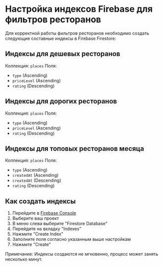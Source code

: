# Настройка индексов Firebase для фильтров ресторанов

Для корректной работы фильтров ресторанов необходимо создать следующие составные индексы в Firebase Firestore:

## Индексы для дешевых ресторанов
Коллекция: `places`
Поля:
- `type` (Ascending)
- `priceLevel` (Ascending)
- `rating` (Descending)

## Индексы для дорогих ресторанов
Коллекция: `places`
Поля:
- `type` (Ascending)
- `priceLevel` (Ascending)
- `rating` (Descending)

## Индексы для топовых ресторанов месяца
Коллекция: `places`
Поля:
- `type` (Ascending)
- `createdAt` (Ascending)
- `createdAt` (Descending)
- `rating` (Descending)

## Как создать индексы

1. Перейдите в [Firebase Console](https://console.firebase.google.com/)
2. Выберите ваш проект
3. В меню слева выберите "Firestore Database"
4. Перейдите на вкладку "Indexes"
5. Нажмите "Create Index"
6. Заполните поля согласно указанным выше настройкам
7. Нажмите "Create"

Примечание: Индексы создаются не мгновенно, процесс может занять несколько минут. 